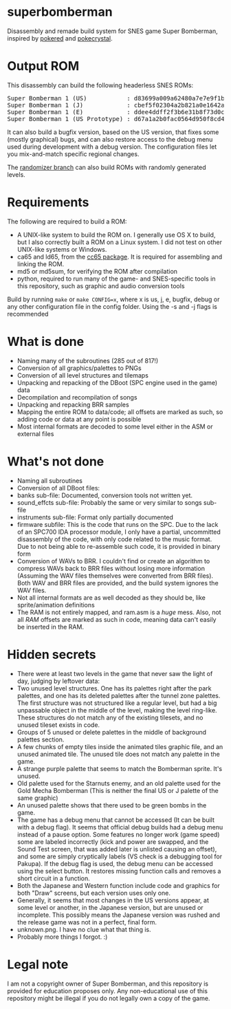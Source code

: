 # superbomberman
Disassembly and remade build system for SNES game Super Bomberman, inspired by [pokered](https://github.com/iimarckus/pokered) and [pokecrystal](https://github.com/kanzure/pokecrystal).

# Output ROM
This disassembly can build the following headerless SNES ROMs:
<pre>
Super Bomberman 1 (US)           : d83699a009a62480a7e7e9f1bb5bff6e
Super Bomberman 1 (J)            : cbef5f02304a2b821a0e1642a6307564
Super Bomberman 1 (E)            : ddee4ddff2f3b6e31b8f73d0cb597ef1
Super Bomberman 1 (US Prototype) : d67a1a2b0fac0564d950f8cd45fee3c2
</pre>
It can also build a bugfix version, based on the US version, that fixes some (mostly graphical) bugs, and can also restore access to the debug menu used during development with a debug version. The configuration files let you mix-and-match specific regional changes.

The [randomizer branch](https://github.com/LIJI32/superbomberman/tree/randomizer) can also build ROMs with randomly generated levels.

# Requirements
The following are required to build a ROM:
* A UNIX-like system to build the ROM on. I generally use OS X to build, but I also correctly built a ROM on a Linux system. I did not test on other UNIX-like systems or Windows.
* ca65 and ld65, from the [cc65 package](https://github.com/cc65/cc65). It is required for assembling and linking the ROM.
* md5 or md5sum, for verifying the ROM after compilation
* python, required to run many of the game- and SNES-specific tools in this repository, such as graphic and audio conversion tools

Build by running <code>make</code> or <code>make CONFIG=x</code>, where x is us, j, e, bugfix, debug or any other configuration file in the config folder. Using the -s and -j flags is recommended

# What is done
* Naming many of the subroutines (285 out of 817!)
* Conversion of all graphics/palettes to PNGs
* Conversion of all level structures and tilemaps
* Unpacking and repacking of the DBoot (SPC engine used in the game) data
* Decompilation and recompilation of songs
* Unpacking and repacking BRR samples
* Mapping the entire ROM to data/code; all offsets are marked as such, so adding code or data at any point is possible
* Most internal formats are decoded to some level either in the ASM or external files

# What's not done
* Naming all subroutines
* Conversion of all DBoot files:
 * banks sub-file: Documented, conversion tools not written yet.
 * sound_effcts sub-file: Probably the same or very similar to songs sub-file
 * instruments sub-file: Format only partially documented
 * firmware subfile: This is the code that runs on the SPC. Due to the lack of an SPC700 IDA processor module, I only have a partial, uncommitted disassembly of the code, with only code related to the music format. Due to not being able to re-assemble such code, it is provided in binary form
 * Conversion of WAVs to BRR. I couldn't find or create an algorithm to compress WAVs back to BRR files without losing more information (Assuming the WAV files themselves were converted from BRR files). Both WAV and BRR files are provided, and the build system ignores the WAV files.
* Not all internal formats are as well decoded as they should be, like sprite/animation definitions
* The RAM is not entirely mapped, and ram.asm is a *huge* mess. Also, not all *RAM* offsets are marked as such in code, meaning data can't easily be inserted in the RAM.

# Hidden secrets
* There were at least two levels in the game that never saw the light of day, judging by leftover data:
 * Two unused level structures. One has its palettes right after the park palettes, and one has its deleted palettes after the tunnel zone palettes. The first structure was not structured like a regular level, but had a big unpassable object in the middle of the level, making the level ring-like. These structures do not match any of the existing tilesets, and no unused tileset exists in code.
 * Groups of 5 unused or delete palettes in the middle of background palettes section.
 * A few chunks of empty tiles inside the animated tiles graphic file, and an unused animated tile. The unused tile does not match any palette in the game.
* A strange purple palette that seems to match the Bomberman sprite. It's unused.
* Old palette used for the Starnuts enemy, and an old palette used for the Gold Mecha Bomberman (This is neither the final US or J palette of the same graphic)
* An unused palette shows that there used to be green bombs in the game.
* The game has a debug menu that cannot be accessed (It can be built with a debug flag). It seems that official debug builds had a debug menu instead of a pause option. Some features no longer work (game speed) some are labeled incorrectly (kick and power are swapped, and the Sound Test screen, that was added later is unlisted causing an offset), and some are simply cryptically labels (VS check is a debugging tool for Pakupa). If the debug flag is used, the debug menu can be accessed using the select button. It restores missing function calls and removes a short circuit in a function.
* Both the Japanese and Western function include code and graphics for both "Draw" screens, but each version uses only one.
* Generally, it seems that most changes in the US versions appear, at some level or another, in the Japanese version, but are unused or incomplete. This possibly means the Japanese version was rushed and the release game was not in a perfect, final form.
* unknown.png. I have no clue what that thing is.
* Probably more things I forgot. :)

# Legal note
I am not a copyright owner of Super Bomberman, and this repository is provided for education proposes only. Any non-educational use of this repository might be illegal if you do not legally own a copy of the game.
